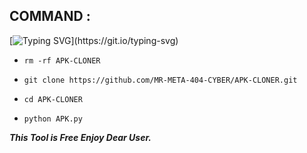 ## COMMAND :

[![Typing SVG](https://readme-typing-svg.demolab.com?font=Fira+Code&pause=1000&width=435&lines=APK-CLONER........)](https://git.io/typing-svg)


* `rm -rf APK-CLONER`

* `git clone https://github.com/MR-META-404-CYBER/APK-CLONER.git`

* `cd APK-CLONER`

* `python APK.py`


___This Tool is Free Enjoy Dear User.___</br>
